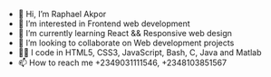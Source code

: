 - 👋 Hi, I’m Raphael Akpor
- 👀 I’m interested in Frontend web development
- 🌱 I’m currently learning React && Responsive web design
- 💞️ I’m looking to collaborate on Web development projects
- 👨‍💻 I code in HTML5, CSS3, JavaScript, Bash, C, Java and Matlab
- 📫 How to reach me +2349031111546, +2348103851567

<!---
CosMo578/CosMo578 is a ✨ special ✨ repository because its `README.md` (this file) appears on your GitHub profile.
You can click the Preview link to take a look at your changes.
--->
